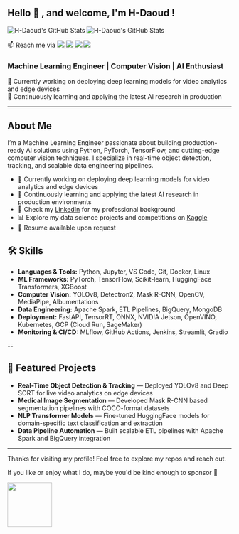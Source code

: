 <h2> Hello  👋 , and welcome, I'm H-Daoud ! </h2>
<p align="left">
  <img src="https://github-readme-stats.vercel.app/api?username=H-Daoud&show_icons=true&theme=radical" alt="H-Daoud's GitHub Stats"/>
  <img src="https://github-readme-stats.vercel.app/api?username=H-Daoud&show_icons=true&theme=radical%22%20alt=%22H-Daoud%27s%20GitHub%20Stats%22" alt="H-Daoud's GitHub Stats"/>
</p>
📫 Reach me via
<a href= "https://iq.aws/e/H-Daoud">
    <img src="https://img.shields.io/badge/AWS-%23FF9900.svg?style=flat&logo=amazon-aws&logoColor=white"/>
</a>
<a href= "https://www.linkedin.com/in/daoud1001">
  <img src="https://img.shields.io/badge/-LinkedIn-0077B5?style=flat&logo=Linkedin&logoColor=white"/>
</a>
<a href= "mailto:aitech.0777@gmail.com">
  <img src="https://img.shields.io/badge/-Gmail-c14438?style=flat&logo=Gmail&logoColor=white"/>
</a>
<a href="https://www.kaggle.com/hassaandaoud">
    <img src="https://img.shields.io/badge/Kaggle-20BEFF?style=flat&logo=Kaggle&logoColor=white"/>
</a>
</a>
<br>

<h3 align="left">Machine Learning Engineer | Computer Vision | AI Enthusiast</h3>

<p align="left">
  🔭 Currently working on deploying deep learning models for video analytics and edge devices<br>
  🌱 Continuously learning and applying the latest AI research in production<br>
</p>

---
## About Me
I’m a Machine Learning Engineer passionate about building production-ready AI solutions using Python, PyTorch, TensorFlow, and cutting-edge computer vision techniques. I specialize in real-time object detection, tracking, and scalable data engineering pipelines.

- 🔭 Currently working on deploying deep learning models for video analytics and edge devices  
- 🌱 Continuously learning and applying the latest AI research in production environments  
- 💼 Check my [LinkedIn](https://www.linkedin.com/in/daoud1001/) for my professional background  
- 📊 Explore my data science projects and competitions on [Kaggle](https://www.kaggle.com/hassaandaoud)  
- 📂 Resume available upon request  

## 🛠️ Skills

- **Languages & Tools:** Python, Jupyter, VS Code, Git, Docker, Linux  
- **ML Frameworks:** PyTorch, TensorFlow, Scikit-learn, HuggingFace Transformers, XGBoost  
- **Computer Vision:** YOLOv8, Detectron2, Mask R-CNN, OpenCV, MediaPipe, Albumentations  
- **Data Engineering:** Apache Spark, ETL Pipelines, BigQuery, MongoDB  
- **Deployment:** FastAPI, TensorRT, ONNX, NVIDIA Jetson, OpenVINO, Kubernetes, GCP (Cloud Run, SageMaker)  
- **Monitoring & CI/CD:** MLflow, GitHub Actions, Jenkins, Streamlit, Gradio 

--

## 📂 Featured Projects

- **Real-Time Object Detection & Tracking** — Deployed YOLOv8 and Deep SORT for live video analytics on edge devices  
- **Medical Image Segmentation** — Developed Mask R-CNN based segmentation pipelines with COCO-format datasets  
- **NLP Transformer Models** — Fine-tuned HuggingFace models for domain-specific text classification and extraction  
- **Data Pipeline Automation** — Built scalable ETL pipelines with Apache Spark and BigQuery integration  

---

Thanks for visiting my profile! Feel free to explore my repos and reach out.

If you like or enjoy what I do, maybe you'd be kind enough to sponsor 😬

<a href="https://github.com/sponsors/H-Daoud" target="_blank">
  <img src="https://img.shields.io/badge/-Sponsor-fafbfc?logo=GitHub%20Sponsors" width="100"/>
</a>
